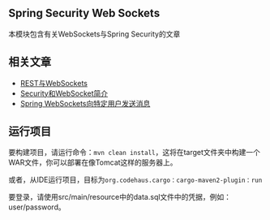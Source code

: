 ## Spring Security Web Sockets

本模块包含有关WebSockets与Spring Security的文章

## 相关文章

+ [REST与WebSockets](docs/REST与WebSockets.md)
+ [Security和WebSocket简介](docs/Security和WebSocket简介.md)
+ [Spring WebSockets向特定用户发送消息](docs/SpringWebSockets向特定用户发送消息.md)

## 运行项目

要构建项目，请运行命令：`mvn clean install`，这将在target文件夹中构建一个WAR文件，你可以部署在像Tomcat这样的服务器上。

或者，从IDE运行项目，目标为`org.codehaus.cargo：cargo-maven2-plugin：run`

要登录，请使用src/main/resource中的data.sql文件中的凭据，例如：user/password。
